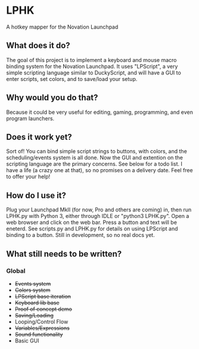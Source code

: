 # LPHK
A hotkey mapper for the Novation Launchpad

## What does it do?
The goal of this project is to implement a keyboard and mouse macro binding system for the Novation Launchpad.
It uses "LPScript", a very simple scripting language similar to DuckyScript, and will have a GUI to enter scripts, set colors, and to save/load your setup.

## Why would you do that?
Because it could be very useful for editing, gaming, programming, and even program launchers.

## Does it work yet?
Sort of! You can bind simple script strings to buttons, with colors, and the scheduling/events system is all done. Now the GUI and extention on the scripting language are the primary concerns. See below for a todo list. I have a life (a crazy one at that), so no promises on a delivery date. Feel free to offer your help!

## How do I use it?
Plug your Launchpad MkII (for now, Pro and others are coming) in, then run LPHK.py with Python 3, either through IDLE or "python3 LPHK.py".
Open a web browser and click on the web bar. Press a button and text will be eneterd. See scripts.py and LPHK.py for details on using LPScript and binding to a button. Still in development, so no real docs yet.

## What still needs to be written?
### Global
* ~~Events system~~
* ~~Colors system~~
* ~~LPScript base iteration~~
* ~~Keyboard lib base~~
* ~~Proof of concept demo~~
* ~~Saving/Loading~~
* Looping/Control Flow
* ~~Variables/Expressions~~
* ~~Sound functionality~~
* Basic GUI
